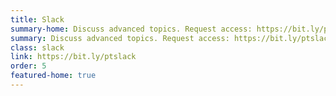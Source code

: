 ```yaml
---
title: Slack
summary-home: Discuss advanced topics. Request access: https://bit.ly/ptslack
summary: Discuss advanced topics. Request access: https://bit.ly/ptslack
class: slack
link: https://bit.ly/ptslack
order: 5
featured-home: true
---
```

